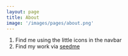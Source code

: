```yaml
---
layout: page
title: About
image: '/images/pages/about.png'
---
```


1. Find me using the little icons in the navbar
2. Find my work via [seedme](https://seedme.com.au)